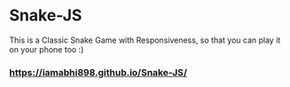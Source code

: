 # Snake-JS
This is a Classic Snake Game with Responsiveness, so that you can play it on your phone too :)

### https://iamabhi898.github.io/Snake-JS/
